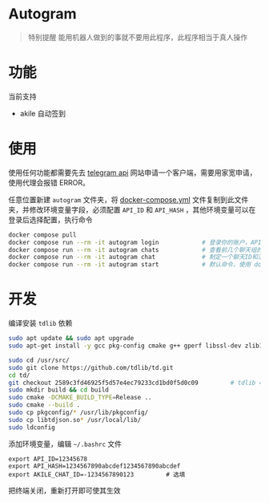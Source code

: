 # Autogram

> 特别提醒
> 能用机器人做到的事就不要用此程序，此程序相当于真人操作

# 功能

当前支持
- akile 自动签到

# 使用

使用任何功能都需要先去 [telegram api](https://my.telegram.org/apps) 网站申请一个客户端，需要用家宽申请，使用代理会报错 ERROR。

任意位置新建 `autogram` 文件夹，将 [docker-compose.yml](./docker-compose.yml) 文件复制到此文件夹，并修改环境变量字段，必须配置 `API_ID` 和 `API_HASH` ，其他环境变量可以在登录后选择配置，执行命令
```bash
docker compose pull
docker compose run --rm -it autogram login            # 登录你的账户，API_ID 相当于你申请的网站，login 相当于在你的网站上登录你的账户，需要输入手机号和验证码登录，使用其他命令前必须先登录
docker compose run --rm -it autogram chats            # 查看前几个聊天组的ID和标题，用于配置自动化，默认前20，可以使用 --top 50 参数指定
docker compose run --rm -it autogram chat             # 制定一个聊天ID和消息内容，发送消息
docker compose run --rm -it autogram start            # 默认命令，使用 docker compose up 启动时会执行此命令
```

# 开发

编译安装 `tdlib` 依赖
```bash
sudo apt update && sudo apt upgrade
sudo apt-get install -y gcc pkg-config cmake g++ gperf libssl-dev zlib1g-dev

sudo cd /usr/src/
sudo git clone https://github.com/tdlib/td.git
cd td/
git checkout 2589c3fd46925f5d57e4ec79233cd1bd0f5d0c09         # tdlib = "0.10.0" 对应此版本，如果之前编译过其他版本，需要删除本项目目录下的 db 数据缓存
sudo mkdir build && cd build
sudo cmake -DCMAKE_BUILD_TYPE=Release ..
sudo cmake --build .
sudo cp pkgconfig/* /usr/lib/pkgconfig/
sudo cp libtdjson.so* /usr/local/lib/
sudo ldconfig
```

添加环境变量，编辑 `~/.bashrc` 文件
```
export API_ID=12345678
export API_HASH=1234567890abcdef1234567890abcdef
export AKILE_CHAT_ID=-1234567890123         # 选填
```
把终端关闭，重新打开即可使其生效